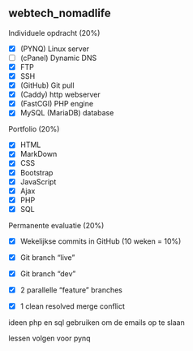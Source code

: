 ## webtech_nomadlife

Individuele opdracht (20%)

- [x] (PYNQ) Linux server
- [ ] (cPanel) Dynamic DNS
- [x] FTP
- [x] SSH
- [x] (GitHub) Git pull
- [x] (Caddy) http webserver
- [x] (FastCGI) PHP engine
- [x] MySQL (MariaDB) database

Portfolio (20%)

- [x] HTML
- [x] MarkDown
- [x] CSS
- [x] Bootstrap
- [x] JavaScript
- [x] Ajax
- [x] PHP
- [x] SQL

Permanente evaluatie (20%)

- [x] Wekelijkse commits in GitHub (10 weken = 10%)
- [x] Git branch “live”
- [x] Git branch “dev”
- [x] 2 parallelle “feature” branches
- [x] 1 clean resolved merge conflict


ideen 
php en sql gebruiken om de emails op te slaan 

lessen volgen voor pynq
